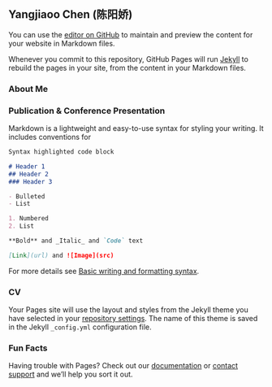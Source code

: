 ## Yangjiaoo Chen (陈阳娇)

You can use the [editor on GitHub](https://github.com/YangjiaoChen/YangjiaoChen.github.io/edit/main/README.md) to maintain and preview the content for your website in Markdown files.

Whenever you commit to this repository, GitHub Pages will run [Jekyll](https://jekyllrb.com/) to rebuild the pages in your site, from the content in your Markdown files.

### About Me
### Publication & Conference Presentation

Markdown is a lightweight and easy-to-use syntax for styling your writing. It includes conventions for

```markdown
Syntax highlighted code block

# Header 1
## Header 2
### Header 3

- Bulleted
- List

1. Numbered
2. List

**Bold** and _Italic_ and `Code` text

[Link](url) and ![Image](src)
```

For more details see [Basic writing and formatting syntax](https://docs.github.com/en/github/writing-on-github/getting-started-with-writing-and-formatting-on-github/basic-writing-and-formatting-syntax).

### CV

Your Pages site will use the layout and styles from the Jekyll theme you have selected in your [repository settings](https://github.com/YangjiaoChen/YangjiaoChen.github.io/settings/pages). The name of this theme is saved in the Jekyll `_config.yml` configuration file.

### Fun Facts

Having trouble with Pages? Check out our [documentation](https://docs.github.com/categories/github-pages-basics/) or [contact support](https://support.github.com/contact) and we’ll help you sort it out.
